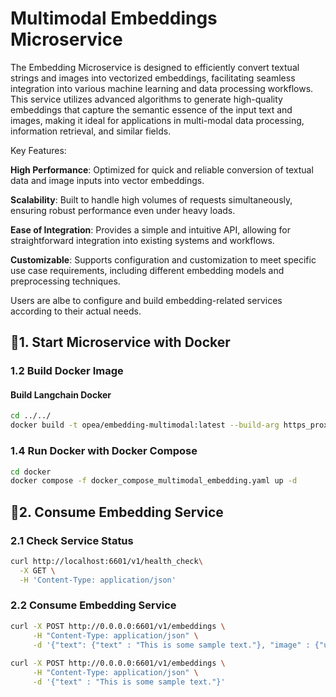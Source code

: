 # Multimodal Embeddings Microservice

The Embedding Microservice is designed to efficiently convert textual strings and images into vectorized embeddings, facilitating seamless integration into various machine learning and data processing workflows. This service utilizes advanced algorithms to generate high-quality embeddings that capture the semantic essence of the input text and images, making it ideal for applications in multi-modal data processing, information retrieval, and similar fields.

Key Features:

**High Performance**: Optimized for quick and reliable conversion of textual data and image inputs into vector embeddings.

**Scalability**: Built to handle high volumes of requests simultaneously, ensuring robust performance even under heavy loads.

**Ease of Integration**: Provides a simple and intuitive API, allowing for straightforward integration into existing systems and workflows.

**Customizable**: Supports configuration and customization to meet specific use case requirements, including different embedding models and preprocessing techniques.

Users are albe to configure and build embedding-related services according to their actual needs.



## 🚀1. Start Microservice with Docker 

### 1.2 Build Docker Image

#### Build Langchain Docker 

```bash
cd ../../
docker build -t opea/embedding-multimodal:latest --build-arg https_proxy=$https_proxy --build-arg http_proxy=$http_proxy -f comps/embeddings/multimodal_embeddings/multimodal_langchain/docker/Dockerfile .
```

### 1.4 Run Docker with Docker Compose

```bash
cd docker
docker compose -f docker_compose_multimodal_embedding.yaml up -d
```

## 🚀2. Consume Embedding Service

### 2.1 Check Service Status

```bash
curl http://localhost:6601/v1/health_check\
  -X GET \
  -H 'Content-Type: application/json'
```


### 2.2 Consume Embedding Service

```bash
curl -X POST http://0.0.0.0:6601/v1/embeddings \
     -H "Content-Type: application/json" \
     -d '{"text": {"text" : "This is some sample text."}, "image" : {"url": "https://github.com/docarray/docarray/blob/main/tests/toydata/image-data/apple.png?raw=true"}}'
 
curl -X POST http://0.0.0.0:6601/v1/embeddings \
     -H "Content-Type: application/json" \
     -d '{"text" : "This is some sample text."}'
```
